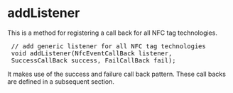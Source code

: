 addListener
===========

This is a method for registering a call back for all NFC tag technologies.

<pre class="webidl prettyprint">
 // add generic listener for all NFC tag technologies
 void addListener(NfcEventCallBack listener,
 SuccessCallBack success, FailCallBack fail);
</pre>

It makes use of the success and failure call back pattern. These call backs are defined in a subsequent section.

